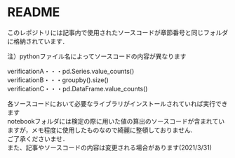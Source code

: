 # README

このレポジトリには記事内で使用されたソースコードが章節番号と同じフォルダに格納されています．  
  
注）pythonファイル名によってソースコードの内容が異なります  
  
verificationA・・・pd.Series.value_counts()  
verificationB・・・groupby().size()  
verificationC・・・pd.DataFrame.value_counts()  
    
各ソースコードにおいて必要なライブラリがインストールされていれば実行できます  
notebookフォルダには検定の際に用いた値の算出のソースコードが含まれていますが，メモ程度に使用したものなので綺麗に整頓しておりません.  
ご了承くださいませ．  
また、記事やソースコードの内容は変更される場合があります(2021/3/31)
